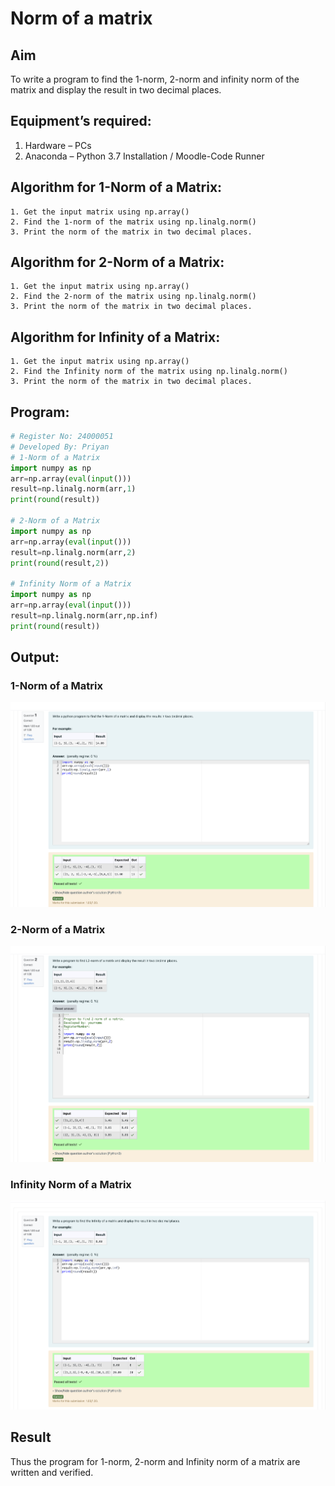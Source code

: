 # Norm of a matrix
## Aim
To write a program to find the 1-norm, 2-norm and infinity norm of the matrix and display the result in two decimal places.
## Equipment’s required:
1.	Hardware – PCs
2.	Anaconda – Python 3.7 Installation / Moodle-Code Runner
## Algorithm for 1-Norm of a Matrix:
	1. Get the input matrix using np.array()   
    2. Find the 1-norm of the matrix using np.linalg.norm()
	3. Print the norm of the matrix in two decimal places.
## Algorithm for 2-Norm of a Matrix:
    1. Get the input matrix using np.array()   
    2. Find the 2-norm of the matrix using np.linalg.norm()
	3. Print the norm of the matrix in two decimal places.
## Algorithm for Infinity of a Matrix:
    1. Get the input matrix using np.array()   
    2. Find the Infinity norm of the matrix using np.linalg.norm()
	3. Print the norm of the matrix in two decimal places.
## Program:
```Python
# Register No: 24000051
# Developed By: Priyan
# 1-Norm of a Matrix
import numpy as np
arr=np.array(eval(input()))
result=np.linalg.norm(arr,1)
print(round(result))

# 2-Norm of a Matrix
import numpy as np
arr=np.array(eval(input()))
result=np.linalg.norm(arr,2)
print(round(result,2))

# Infinity Norm of a Matrix
import numpy as np
arr=np.array(eval(input()))
result=np.linalg.norm(arr,np.inf)
print(round(result))
```
## Output:
### 1-Norm of a Matrix
![output](21.png)

### 2-Norm of a Matrix
![output](22.png)

### Infinity Norm of a Matrix
![output](23.png)

## Result
Thus the program for 1-norm, 2-norm and Infinity norm of a matrix are written and verified.
